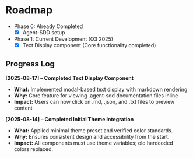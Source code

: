 # Roadmap
- Phase 0: Already Completed
  - [x] Agent-SDD setup
- Phase 1: Current Development (Q3 2025)
  - [x] Text Display component (Core functionality completed)

## Progress Log

**[2025-08-17] – Completed Text Display Component**
- **What:** Implemented modal-based text display with markdown rendering
- **Why:** Core feature for viewing .agent-sdd documentation files inline
- **Impact:** Users can now click on .md, .json, and .txt files to preview content

**[2025-08-14] – Completed Initial Theme Integration**
- **What:** Applied minimal theme preset and verified color standards.
- **Why:** Ensures consistent design and accessibility from the start.
- **Impact:** All components must use theme variables; old hardcoded colors replaced.
